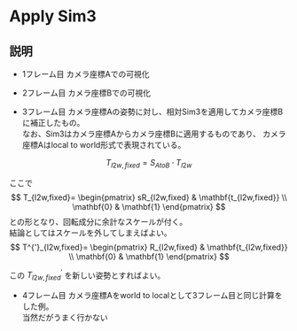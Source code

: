 # Apply Sim3

## 説明
- 1フレーム目
カメラ座標Aでの可視化

- 2フレーム目
カメラ座標Bでの可視化

- 3フレーム目
カメラ座標Aの姿勢に対し、相対Sim3を適用してカメラ座標Bに補正したもの。  
なお、Sim3はカメラ座標Aからカメラ座標Bに適用するものであり、
カメラ座標Aはlocal to world形式で表現されている。

$$T_{l2w,fixed}=S_{A to B} \cdot T_{l2w}$$

ここで  
$$ 
T_{l2w,fixed}=
\begin{pmatrix} 
    sR_{l2w,fixed} & \mathbf{t_{l2w,fixed}} \\
    \mathbf{0} & \mathbf{1}
\end{pmatrix}
$$
との形となり、回転成分に余計なスケールが付く。  
結論としてはスケールを外してしまえばよい。
$$ 
T^{'}_{l2w,fixed}=
\begin{pmatrix} 
    R_{l2w,fixed} & \mathbf{t_{l2w,fixed}} \\
    \mathbf{0} & \mathbf{1}
\end{pmatrix}
$$

この $T^{'}_{l2w,fixed}$ を新しい姿勢とすればよい。

- 4フレーム目
カメラ座標Aをworld to localとして3フレーム目と同じ計算をした例。  
当然だがうまく行かない